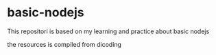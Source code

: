 # basic-nodejs
This repositori is based on my learning and practice about basic nodejs

the resources is compiled from dicoding
